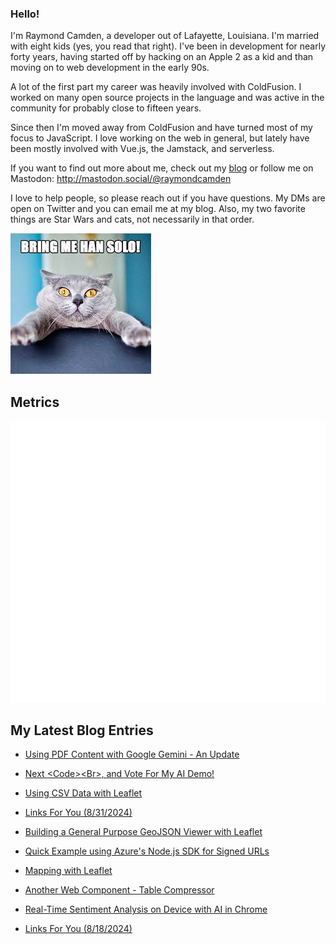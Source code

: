### Hello!

I'm Raymond Camden, a developer out of Lafayette, Louisiana. I'm married with eight kids (yes, you read that right). I've been in development for nearly forty years, having started off by hacking on an Apple 2 as a kid and than moving on to web development in the early 90s.

A lot of the first part my career was heavily involved with ColdFusion. I worked on many open source projects in the language and was active in the community for probably close to fifteen years. 

Since then I'm moved away from ColdFusion and have turned most of my focus to JavaScript. I love working on the web in general, but lately have been mostly involved with Vue.js, the Jamstack, and serverless. 

If you want to find out more about me, check out my [blog](https://www.raymondcamden.com) or follow me on Mastodon: <http://mastodon.social/@raymondcamden>

I love to help people, so please reach out if you have questions. My DMs are open on Twitter and you can email me at my blog. Also, my two favorite things are Star Wars and cats, not necessarily in that order.

![Star Wars cat](https://raw.githubusercontent.com/cfjedimaster/cfjedimaster/master/cat.jpg)

## Metrics

<picture>
  <img src="/github-metrics.svg" alt="Metrics">
</picture>

<!-- RSS -->
## My Latest Blog Entries

* [Using PDF Content with Google Gemini - An Update](https://www.raymondcamden.com/2024/09/05/using-pdf-content-with-google-gemini-an-update)

* [Next &lt;Code&gt;&lt;Br&gt;, and Vote For My AI Demo!](https://www.raymondcamden.com/2024/09/04/next-codebr-and-vote-for-my-ai-demo)

* [Using CSV Data with Leaflet](https://www.raymondcamden.com/2024/09/02/using-csv-data-with-leaflet)

* [Links For You (8/31/2024)](https://www.raymondcamden.com/2024/08/31/links-for-you-8312024)

* [Building a General Purpose GeoJSON Viewer with Leaflet](https://www.raymondcamden.com/2024/08/30/building-a-general-purpose-geojson-viewer-with-leaflet)

* [Quick Example using Azure's Node.js SDK for Signed URLs](https://www.raymondcamden.com/2024/08/28/quick-example-using-azures-nodejs-sdk-for-signed-urls)

* [Mapping with Leaflet](https://www.raymondcamden.com/2024/08/23/mapping-with-leaflet)

* [Another Web Component - Table Compressor](https://www.raymondcamden.com/2024/08/20/another-web-component-table-compressor)

* [Real-Time Sentiment Analysis on Device with AI in Chrome](https://www.raymondcamden.com/2024/08/19/sentiment-analysis-on-device-with-ai-in-chrome)

* [Links For You (8/18/2024)](https://www.raymondcamden.com/2024/08/18/links-for-you)

<!-- ENDRSS -->

